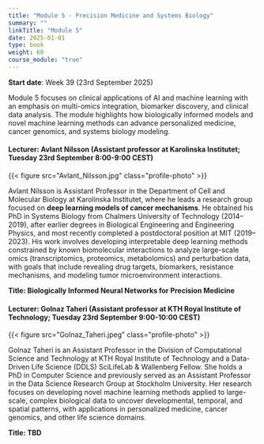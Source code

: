 ```yaml
---
title: "Module 5 - Precision Medicine and Systems Biology"
summary: ""
linkTitle: "Module 5"
date: 2025-01-01
type: book
weight: 60
course_module: "true"
---
```


**Start date**: Week 39 (23rd September 2025)

Module 5 focuses on clinical applications of AI and machine learning with an emphasis on multi-omics integration, biomarker discovery, and clinical data analysis. The module highlights how biologically informed models and novel machine learning methods can advance personalized medicine, cancer genomics, and systems biology modeling.

#### Lecturer: Avlant Nilsson (Assistant professor at Karolinska Institutet; Tuesday 23rd September 8:00-9:00 CEST)

{{< figure src="Avlant_Nilsson.jpg" class="profile-photo" >}}

Avlant Nilsson is Assistant Professor in the Department of Cell and Molecular Biology at Karolinska Institutet, where he leads a research group focused on **deep learning models of cancer mechanisms**. He obtained his PhD in Systems Biology from Chalmers University of Technology (2014–2019), after earlier degrees in Biological Engineering and Engineering Physics, and most recently completed a postdoctoral position at MIT (2019–2023). His work involves developing interpretable deep learning methods constrained by known biomolecular interactions to analyze large-scale omics (transcriptomics, proteomics, metabolomics) and perturbation data, with goals that include revealing drug targets, biomarkers, resistance mechanisms, and modeling tumor microenvironment interactions.


**Title: Biologically Informed Neural Networks for Precision Medicine**


#### Lecturer: Golnaz Taheri (Assistant professor at KTH Royal Institute of Technology; Tuesday 23rd September 9:00-10:00 CEST)

{{< figure src="Golnaz_Taheri.jpeg" class="profile-photo" >}}

Golnaz Taheri is an Assistant Professor in the Division of Computational Science and Technology at KTH Royal Institute of Technology and a Data-Driven Life Science (DDLS) SciLifeLab & Wallenberg Fellow. She holds a PhD in Computer Science and previously served as an Assistant Professor in the Data Science Research Group at Stockholm University. Her research focuses on developing novel machine learning methods applied to large-scale, complex biological data to uncover developmental, temporal, and spatial patterns, with applications in personalized medicine, cancer genomics, and other life science domains.

**Title: TBD**

